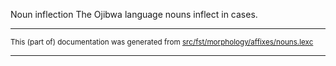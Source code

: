 Noun inflection
The Ojibwa language nouns inflect in cases.

* * *

<small>This (part of) documentation was generated from [src/fst/morphology/affixes/nouns.lexc](https://github.com/giellalt/lang-oji/blob/main/src/fst/morphology/affixes/nouns.lexc)</small>

---

